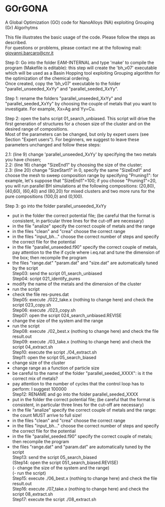 # GOrGONA
A Global Optimization (GO) code for NanoAlloys (NA) exploiting Grouping (Gr) Algorhytms

This file illustrates the basic usage of the code. Please follow the steps as described. \
For questions or problems, please contact me at the following mail: giovanni.barcaro@cnr.it

Step 0: Go into the folder EAM-INTERNAL and type 'make' to compile the program (Makefile is editable): this step will create the 'bh_v07' executable which will be used as a Basin Hopping tool exploiting Grouping algorithm for the optimization of the chemical ordering. \
Once created, copy the 'bh_v07' executable to the folder "parallel_unseeded_XxYy" and "parallel_seeded_XxYy".

Step 1: rename the folders "parallel_unseeded_XxYy" and "parallel_seeded_XxYy" by choosing the couple of metals that you want to investigate. For example, Xx=Ag and Yy=Cu.

Step 2: open the bahs script 01_search_unbiased. This script will drive the first generation of structures for a chosen size of the cluster and on the desired range of compositions. \
Most of the parameters can be changed, but only by expert users (see Section "Expert users"). For beginners, we suggest to leave these parameters unchanged and follow these steps:

2.1: (line 9) change 'parallel_unseeded_XxYy' by specifying the two metals you have chosen;\
2.2: (line 16) change "SizeEnd1" by choosing the size of the cluster;\
2.3: (line 20) change "SizeStart1" in 0, specify the same "SizeEnd1" and choose the mesh to sweep composition range by specifying "Pruning1": for example, let's suppose that "SizeEnd1"=100; if you choose "Pruning1"=20, you will run parallel BH simulations at the following compositions: (20,80), (40,60), (60,40) and (80,20) for mixed clusters and two more runs for the pure compositions (100,0) and (0,100).

Step 3: go into the folder parallel_unseeded_XxYy
 - put in the folder the correct potential file; (be careful that the format is consistent, in particular three lines for the cut-off are necessary)
 - in the file "analize" specify the correct couple of metals and the range
 - in the files "clean" and "crea" choose the correct range
 - in the files "input_bh..." choose the correct number of steps and specify the correct file for the potential
 - in the file "parallel_unseeded.f90" specify the correct couple of metals, pay attention to the the if cycle where i.eq.nat and tune the dimension of the box; then recompile the program
 - the files "range.dat" "param.dat" and "size.dat" are automatically tuned by the script \
 Step03: send the script 01_search_unbiased \
 Step04: script 021_identify_pures 
 - modify the name of the metals and the dimension of the cluster
 - run the script
 - check the file res-pures.dat \
 Step05: execute ./022_take.x (nothing to change here) and check the script 023_copy.sh \
 Step06: execute ./023_copy.sh \
 Step07: open the script 024_search_unbiased.REVISE 
 - change the size of the system and the range
 - run the script \
 Step08: execute ./02_best.x (nothing to change here) and check the file result.out \
 Step09: execute ./03_take.x (nothing to change here) and check the script 04_extract.sh \
 Step10: execute the script ./04_extract.sh \
 Step11: open the script 05_search_biased
 - change size of the cluster
 - change range as a function of particle size
 - be careful to the name of the folder "parallel_seeded_XXXX": is it the correct mix of metals?
 - pay attention to the number of cycles that the control loop has to perform: I suggest 100000 \
 Step12: RENAME and go into the folder parallel_seeded_XXXX
 - put in the folder the correct potential file; (be careful that the format is consistent, in particular three lines for the cut-off are necessary)
 - in the file "analize" specify the correct couple of metals and the range: the count MUST arrive to full size!
 - in the files "clean" and "crea" choose the correct range
 - in the files "input_bh..." choose the correct number of steps and specify the correct file for the potential
 - in the file "parallel_seeded.f90" specify the correct couple of metals; then recompile the program
 - the files "range.dat" and "param.dat" are automatically tuned by the script \
 Step13: send the script 05_search_biased \
(Step14: open the script 051_search_biased.REVISE) \
(- change the size of the system and the range) \
(- run the script) \
 Step15: execute ./06_best.x (nothing to change here) and check the file result.out \
 Step16: execute ./07_take.x (nothing to change here) and check the script 08_extract.sh \
 Step17: execute the script ./08_extract.sh
